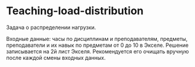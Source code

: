# Teaching-load-distribution
Задача о распределении нагрузки.

Входные данные: часы по дисциплинам и преподавателям, предметы, преподаватели и их навык по предметам от 0 до 10 в Экселе.
Решение записывается на 2й лист Экселя. Рекомендуется его очищать вручную после каждой смены входных данных.
